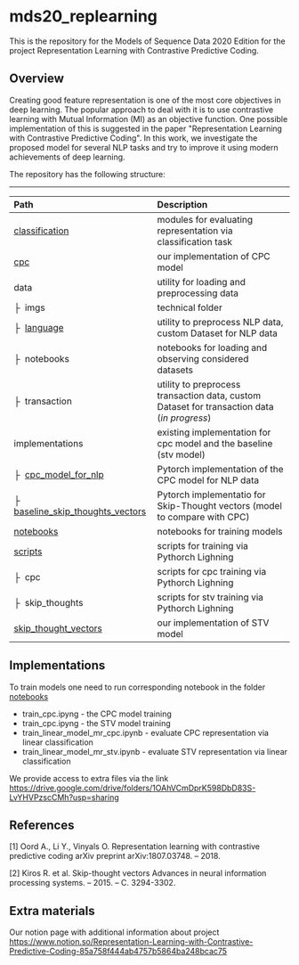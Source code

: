 # mds20_replearning
This is the repository for the Models of Sequence Data 2020 Edition for the project Representation Learning with Contrastive Predictive Coding. 

## Overview 
Creating good feature representation is one of the most core objectives in deep learning. The popular approach to deal with it is to use contrastive learning with Mutual Information (MI) as an objective function. One possible implementation of this is suggested in the paper "Representation Learning with Contrastive Predictive Coding".  In this work, we investigate the proposed model for several NLP  tasks and try to improve it using modern achievements of deep learning.

The repository has the following structure:

---
| Path  | Description
| :---  | :----------
| [classification](https://github.com/rodrigorivera/mds20_replearning/tree/master/classification) | modules for evaluating representation via classification task
| [cpc](https://github.com/rodrigorivera/mds20_replearning/tree/master/cpc) | our implementation of CPC model
| data | utility for loading and preprocessing data
| &boxvr;&nbsp; imgs | technical folder
| &boxvr;&nbsp; [language](https://github.com/rodrigorivera/mds20_replearning/tree/master/data/language) | utility to preprocess NLP data, custom Dataset for NLP data 
| &boxvr;&nbsp; notebooks | notebooks for loading and observing considered datasets
| &boxvr;&nbsp; transaction | utility to preprocess transaction data, custom Dataset for transaction data (*in progress*)
| implementations | existing implementation for cpc model and the baseline (stv model) 
| &boxvr;&nbsp; [cpc_model_for_nlp](https://github.com/rodrigorivera/mds20_replearning/tree/master/implementations/cpc_model_for_nlp) | Pytorch implementation of the CPC model for NLP data
| &boxvr;&nbsp; [baseline_skip_thoughts_vectors](https://github.com/rodrigorivera/mds20_replearning/tree/master/implementations/baseline_skip_thoughts_vectors) | Pytorch implementatio for Skip-Thought vectors (model to compare with CPC)
| [notebooks](https://github.com/rodrigorivera/mds20_replearning/tree/master/notebooks) | notebooks for training models
| [scripts](https://github.com/rodrigorivera/mds20_replearning/tree/master/notebooks) | scripts for training via Pythorch Lighning
| &boxvr;&nbsp; cpc | scripts for cpc training via Pythorch Lighning
| &boxvr;&nbsp; skip_thoughts | scripts for stv training via Pythorch Lighning
| [skip_thought_vectors](https://github.com/rodrigorivera/mds20_replearning/tree/master/skip_thought_vectors) | our implementation of STV model

## Implementations

To train models one need to run corresponding notebook in the folder [notebooks](https://github.com/rodrigorivera/mds20_replearning/tree/master/notebooks) 
* train_cpc.ipyng - the CPC model training
* train_cpc.ipyng - the STV model training
* train_linear_model_mr_cpc.ipynb - evaluate CPC representation via linear classification
* train_linear_model_mr_stv.ipynb - evaluate STV representation via linear classification

We provide access to extra files via the link https://drive.google.com/drive/folders/1OAhVCmDprK598DbD83S-LvYHVPzscCMh?usp=sharing

## References
<a id="1">[1]</a> 
Oord A., Li Y., Vinyals O. 
Representation learning with contrastive predictive coding
arXiv preprint arXiv:1807.03748. – 2018.

<a id="2">[2]</a> 
Kiros R. et al. 
Skip-thought vectors
Advances in neural information processing systems. – 2015. – С. 3294-3302.

## Extra materials 
Our notion page with additional information about project
https://www.notion.so/Representation-Learning-with-Contrastive-Predictive-Coding-85a758f444ab4757b5864ba248bcac75 
